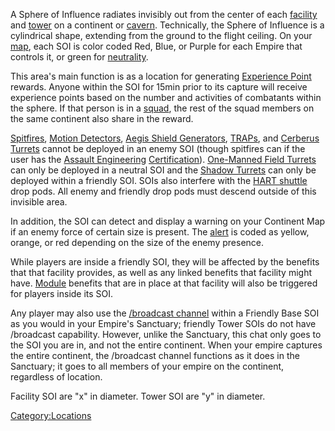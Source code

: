 A Sphere of Influence radiates invisibly out from the center of each
[facility](Facilities.md) and [tower](Towers.md) on a
continent or [cavern](Caverns.md). Technically, the Sphere of
Influence is a cylindrical shape, extending from the ground to the
flight ceiling. On your [map](../etc/Continental_Map.md), each SOI is
color coded Red, Blue, or Purple for each Empire that controls it, or
green for [neutrality](../terminology/Neutral.md).

This area's main function is as a location for generating [Experience
Point](../terminology/Experience_Points.md) rewards. Anyone within the SOI for
15min prior to its capture will receive experience points based on the
number and activities of combatants within the sphere. If that person is
in a [squad](../terminology/Squad.md), the rest of the squad members on the
same continent also share in the reward.

[Spitfires](Spitfire.md#Spitfire_Turret), [Motion
Detectors](../weapons/Adaptive_Construction_Engine.md#Motion_Sensor_Alarm), [Aegis Shield
Generators](../weapons/Aegis_Shield_Generator.md),
[TRAPs](TRAP.md), and [Cerberus
Turrets](../weapons/Cerberus_Turret.md) cannot be deployed in an enemy SOI
(though spitfires can if the user has the [Assault
Engineering](../certifications/Assault_Engineering.md)
[Certification](../certifications/Certification.md)). [One-Manned Field
Turrets](../weapons/One-Manned_Field_Turret.md) can only be deployed in a
neutral SOI and the [Shadow Turrets](../weapons/Shadow_Turret.md) can only
be deployed within a friendly SOI. SOIs also interfere with the [HART
shuttle](../terminology/HART.md) drop pods. All enemy and friendly drop pods
must descend outside of this invisible area.

In addition, the SOI can detect and display a warning on your Continent
Map if an enemy force of certain size is present. The
[alert](../terminology/Alert.md) is coded as yellow, orange, or red depending
on the size of the enemy presence.

While players are inside a friendly SOI, they will be affected by the
benefits that that facility provides, as well as any linked benefits
that facility might have. [Module](Module.md) benefits that are
in place at that facility will also be triggered for players inside its
SOI.

Any player may also use the [/broadcast
channel](../commands/In-Game_Commands.md) within a Friendly Base SOI as you
would in your Empire's Sanctuary; friendly Tower SOIs do not have
/broadcast capability. However, unlike the Sanctuary, this chat only
goes to the SOI you are in, and not the entire continent. When your
empire captures the entire continent, the /broadcast channel functions
as it does in the Sanctuary; it goes to all members of your empire on
the continent, regardless of location.

Facility SOI are "x" in diameter. Tower SOI are "y" in diameter.

[Category:Locations](Category:Locations.md)
